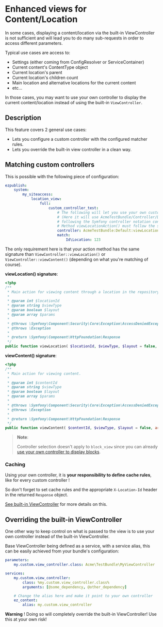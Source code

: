 # Enhanced views for Content/Location

In some cases, displaying a content/location via the built-in ViewController
is not sufficient and will lead you to do many sub-requests in order to access different parameters.

Typical use cases are access to:

* Settings (either coming from ConfigResolver or ServiceContainer)
* Current content's ContentType object
* Current location's parent
* Current location's children count
* Main location and alternative locations for the current content
* etc…

In those cases, you may want to use your own controller to display the current 
content/location instead of using the built-in `ViewController`.

## Description
This feature covers 2 general use cases:

* Lets you configure a custom controller with the configured matcher rules.
* Lets you override the built-in view controller in a clean way.


## Matching custom controllers
This is possible with the following piece of configuration:

```yaml
ezpublish:
    system:
        my_siteaccess:
            location_view:
                full:
                    custom_controller_test:
                        # The following will let you use your own custom controller for location #123
                        # (Here it will use AcmeTestBundle/Controller/DefaultController::viewLocationAction(),
                        # following the Symfony controller notation convention.
                        # Method viewLocationAction() must follow the same prototype as in the built-in ViewController
                        controller: AcmeTestBundle:Default:viewLocation
                        match:
                            Id\Location: 123
```

The only requirement here is that your action method has the same signature than `ViewController::viewLocation()` or `ViewController::viewContent()` (depending on what you're matching of course).

**viewLocation() signature**:

```php
<?php
/**
 * Main action for viewing content through a location in the repository.
 *
 * @param int $locationId
 * @param string $viewType
 * @param boolean $layout
 * @param array $params
 *
 * @throws \Symfony\Component\Security\Core\Exception\AccessDeniedException
 * @throws \Exception
 *
 * @return \Symfony\Component\HttpFoundation\Response
 */
public function viewLocation( $locationId, $viewType, $layout = false, array $params = array() )
```
    
**viewContent() signature**:

```php
<?php
/**
 * Main action for viewing content.
 *
 * @param int $contentId
 * @param string $viewType
 * @param boolean $layout
 * @param array $params
 *
 * @throws \Symfony\Component\Security\Core\Exception\AccessDeniedException
 * @throws \Exception
 *
 * @return \Symfony\Component\HttpFoundation\Response
 */
public function viewContent( $contentId, $viewType, $layout = false, array $params = array() )
```
    
> **Note**:
>
> Controller selection doesn't apply to `block_view` since you can already 
> [use your own controller to display blocks](https://confluence.ez.no/display/EZP/The+Page+FieldType#ThePageFieldType-Renderingblocks).

### Caching
Using your own controller, it is **your responsibility to define cache rules**, like for every custom controller !

So don't forget to set cache rules and the appropriate `X-Location-Id` header in the returned `Response` object.

[See built-in ViewController](https://github.com/ezsystems/ezpublish-kernel/blob/master/eZ/Publish/Core/MVC/Symfony/Controller/Content/ViewController.php#L68) for more details on this.


## Overriding the built-in ViewController
One other way to keep control on what is passed to the view is to use your own controller instead of the built-in ViewController.

Base ViewController being defined as a service, with a service alias, this can be easily achieved from your bundle's configuration:

```yaml
parameters:
    my.custom.view_controller.class: Acme\TestBundle\MyViewController

services:
    my.custom.view_controller:
        class: %my.custom.view_controller.class%
        arguments: [@some_dependency, @other_dependency]

    # Change the alias here and make it point to your own controller
    ez_content:
        alias: my.custom.view_controller
```
    
**Warning** ! Doing so will completely override the built-in ViewController! Use this at your own risk!
